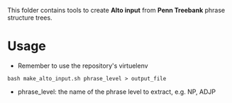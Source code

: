 This folder contains tools to create **Alto input** from **Penn Treebank** phrase structure trees.

# Usage

- Remember to use the repository's virtuelenv

```shell
bash make_alto_input.sh phrase_level > output_file
```
- phrase_level: the name of the phrase level to extract, e.g. NP, ADJP

